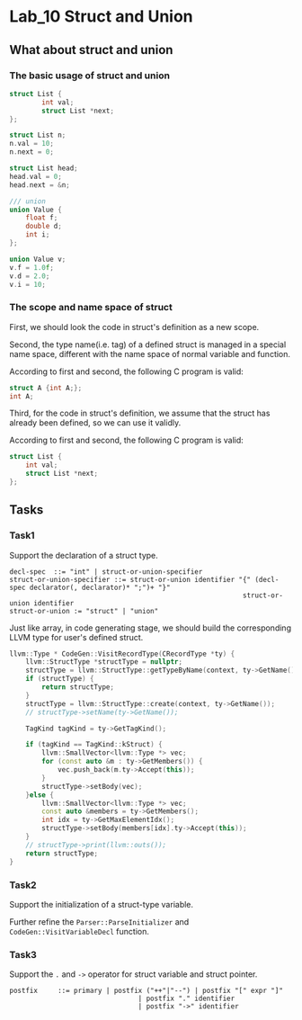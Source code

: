 # Lab_10 Struct and Union

## What about struct and union

### The basic usage of struct and union

```C
struct List {
		int val;
		struct List *next;
};

struct List n;
n.val = 10;
n.next = 0;

struct List head;
head.val = 0;
head.next = &n; 

/// union
union Value {
	float f;
	double d;
	int i;
};

union Value v;
v.f = 1.0f;
v.d = 2.0;
v.i = 10;
```

### The scope and name space of struct

First, we should look the code in struct's definition as a new scope.

Second, the type name(i.e. tag) of a defined struct is managed in a special name space, different with the name space of normal variable and function.

According to first and second, the following C program is valid:

```c
struct A {int A;};
int A;
```

Third, for the code in struct's definition, we assume that the struct has already been defined, so we can use it validly.

According to first and second, the following C program is valid:
```C
struct List {
    int val;
    struct List *next;
};
```

## Tasks

### Task1

Support the declaration of a struct type.

```ebnf
decl-spec  ::= "int" | struct-or-union-specifier
struct-or-union-specifier ::= struct-or-union identifier "{" (decl-spec declarator(, declarator)* ";")+ "}"
														  struct-or-union identifier
struct-or-union := "struct" | "union"
```

Just like array, in code generating stage, we should build the corresponding LLVM type for user's defined struct.

```C++
llvm::Type * CodeGen::VisitRecordType(CRecordType *ty) {
    llvm::StructType *structType = nullptr;
    structType = llvm::StructType::getTypeByName(context, ty->GetName());
    if (structType) {
        return structType;
    }
    structType = llvm::StructType::create(context, ty->GetName());
    // structType->setName(ty->GetName());

    TagKind tagKind = ty->GetTagKind();

    if (tagKind == TagKind::kStruct) {
        llvm::SmallVector<llvm::Type *> vec;
        for (const auto &m : ty->GetMembers()) {
            vec.push_back(m.ty->Accept(this));
        }
        structType->setBody(vec);
    }else {
        llvm::SmallVector<llvm::Type *> vec;
        const auto &members = ty->GetMembers();
        int idx = ty->GetMaxElementIdx();
        structType->setBody(members[idx].ty->Accept(this));
    }
    // structType->print(llvm::outs());
    return structType;
}
```

### Task2

Support the initialization of a struct-type variable.

Further refine the `Parser::ParseInitializer` and `CodeGen::VisitVariableDecl` function.

### Task3

Support the `.` and `->` operator for struct variable and struct pointer.

```ebnf
postfix     ::= primary | postfix ("++"|"--") | postfix "[" expr "]"
								| postfix "." identifier
								| postfix "->" identifier
```
